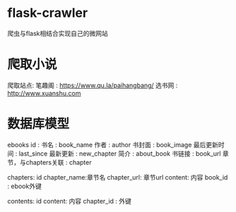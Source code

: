 # flask-crawler
爬虫与flask相结合实现自己的微网站

# 爬取小说
爬取站点: 
笔趣阁 : https://www.qu.la/paihangbang/
选书网 : http://www.xuanshu.com

# 数据库模型
ebooks
id : 
书名 : book_name
作者 : author
书封面 : book_image
最后更新时间 : last_since
最新更新 : new_chapter
简介 : about_book
书链接 : book_url
章节，与chapters关联 : chapter



chapters:
id 
chapter_name:章节名
chapter_url: 章节url
content: 内容
book_id : ebook外键

contents:
id 
content: 内容
chapter_id : 外键